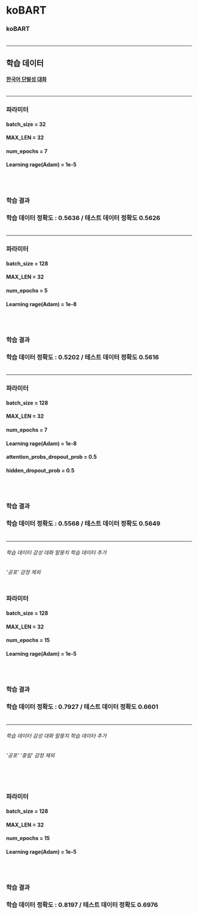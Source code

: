 


# koBART 
### koBART <br/><br/>

- - -
## 학습 데이터 
#### [한국어 단발성 대화](https://aihub.or.kr/opendata/keti-data/recognition-laguage/KETI-02-009)<br/><br/>

- - -
### 파라미터  
#### batch_size = 32
#### MAX_LEN = 32
#### num_epochs = 7
#### Learning rage(Adam) = 1e-5
<br/><br/>

### 학습 결과
### 학습 데이터 정확도 : 0.5636 / 테스트 데이터 정확도 0.5626<br/><br/>
- - -

### 파라미터  
#### batch_size = 128
#### MAX_LEN = 32
#### num_epochs = 5
#### Learning rage(Adam) = 1e-8
<br/><br/>

### 학습 결과
### 학습 데이터 정확도 : 0.5202 / 테스트 데이터 정확도 0.5616<br/><br/>
- - -

### 파라미터  
#### batch_size = 128
#### MAX_LEN = 32
#### num_epochs = 7
#### Learning rage(Adam) = 1e-8
#### attention_probs_dropout_prob = 0.5
#### hidden_dropout_prob = 0.5
<br/><br/>

### 학습 결과
### 학습 데이터 정확도 : 0.5568 / 테스트 데이터 정확도 0.5649<br/><br/>
- - -

###### 학습 데이터 감성 대화 말뭉치 학습 데이터 추가
###### '공포' 감정 제외<br/><br/>

### 파라미터  
#### batch_size = 128
#### MAX_LEN = 32
#### num_epochs = 15
#### Learning rage(Adam) = 1e-5
<br/><br/>

### 학습 결과
### 학습 데이터 정확도 : 0.7927 / 테스트 데이터 정확도 0.6601<br/><br/>
- - -

###### 학습 데이터 감성 대화 말뭉치 학습 데이터 추가
###### '공포' '중립' 감정 제외
<br/><br/>

### 파라미터  
#### batch_size = 128
#### MAX_LEN = 32
#### num_epochs = 15
#### Learning rage(Adam) = 1e-5
<br/><br/>

### 학습 결과
### 학습 데이터 정확도 : 0.8197 / 테스트 데이터 정확도 0.6976<br/><br/>

